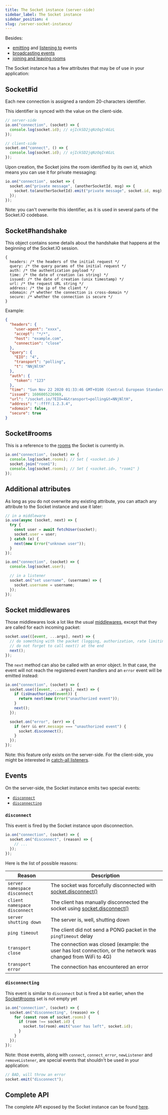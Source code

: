 ```yaml
---
title: The Socket instance (server-side)
sidebar_label: The Socket instance
sidebar_position: 4
slug: /server-socket-instance/
---
```


Besides:

- [emitting](/docs/v3/emitting-events/#Basic-emit) and [listening to](/docs/v3/listening-to-events/) events
- [broadcasting events](/docs/v3/broadcasting-events/#To-all-connected-clients-excepting-the-sender)
- [joining and leaving rooms](/docs/v3/rooms/#Joining-and-leaving)

The Socket instance has a few attributes that may be of use in your application:

## Socket#id

Each new connection is assigned a random 20-characters identifier.

This identifier is synced with the value on the client-side.

```js
// server-side
io.on("connection", (socket) => {
  console.log(socket.id); // ojIckSD2jqNzOqIrAGzL
});

// client-side
socket.on("connect", () => {
  console.log(socket.id); // ojIckSD2jqNzOqIrAGzL
});
```

Upon creation, the Socket joins the room identified by its own id, which means you can use it for private messaging:

```js
io.on("connection", socket => {
  socket.on("private message", (anotherSocketId, msg) => {
    socket.to(anotherSocketId).emit("private message", socket.id, msg);
  });
});
```

Note: you can't overwrite this identifier, as it is used in several parts of the Socket.IO codebase.

## Socket#handshake

This object contains some details about the handshake that happens at the beginning of the Socket.IO session.

```
{
  headers: /* the headers of the initial request */
  query: /* the query params of the initial request */
  auth: /* the authentication payload */
  time: /* the date of creation (as string) */
  issued: /* the date of creation (unix timestamp) */
  url: /* the request URL string */
  address: /* the ip of the client */
  xdomain: /* whether the connection is cross-domain */
  secure: /* whether the connection is secure */
}
```

Example:

```json
{
  "headers": {
    "user-agent": "xxxx",
    "accept": "*/*",
    "host": "example.com",
    "connection": "close"
  },
  "query": {
    "EIO": "4",
    "transport": "polling",
    "t": "NNjNltH"
  },
  "auth": {
    "token": "123"
  },
  "time": "Sun Nov 22 2020 01:33:46 GMT+0100 (Central European Standard Time)",
  "issued": 1606005226969,
  "url": "/socket.io/?EIO=4&transport=polling&t=NNjNltH",
  "address": "::ffff:1.2.3.4",
  "xdomain": false,
  "secure": true
}
```

## Socket#rooms

This is a reference to the [rooms](/docs/v3/rooms/) the Socket is currently in.

```js
io.on("connection", (socket) => {
  console.log(socket.rooms); // Set { <socket.id> }
  socket.join("room1");
  console.log(socket.rooms); // Set { <socket.id>, "room1" }
});
```

## Additional attributes

As long as you do not overwrite any existing attribute, you can attach any attribute to the Socket instance and use it later:

```js
// in a middleware
io.use(async (socket, next) => {
  try {
    const user = await fetchUser(socket);
    socket.user = user;
  } catch (e) {
    next(new Error("unknown user"));
  }
});

io.on("connection", (socket) => {
  console.log(socket.user);

  // in a listener
  socket.on("set username", (username) => {
    socket.username = username;
  });
});

```

## Socket middlewares

Those middlewares look a lot like the usual [middlewares](/docs/v3/middlewares/), except that they are called for each incoming packet:

```js
socket.use(([event, ...args], next) => {
  // do something with the packet (logging, authorization, rate limiting...)
  // do not forget to call next() at the end
  next();
});
```

The `next` method can also be called with an error object. In that case, the event will not reach the registered event handlers and an `error` event will be emitted instead:

```js
io.on("connection", (socket) => {
  socket.use(([event, ...args], next) => {
    if (isUnauthorized(event)) {
      return next(new Error("unauthorized event"));
    }
    next();
  });

  socket.on("error", (err) => {
    if (err && err.message === "unauthorized event") {
      socket.disconnect();
    }
  });
});
```

Note: this feature only exists on the server-side. For the client-side, you might be interested in [catch-all listeners](/docs/v3/listening-to-events/#Catch-all-listeners).

## Events

On the server-side, the Socket instance emits two special events:

- [`disconnect`](#disconnect)
- [`disconnecting`](#disconnecting)

### `disconnect`

This event is fired by the Socket instance upon disconnection.

```js
io.on("connection", (socket) => {
  socket.on("disconnect", (reason) => {
    // ...
  });
});
```

Here is the list of possible reasons:

Reason | Description
------ | -----------
`server namespace disconnect` | The socket was forcefully disconnected with [socket.disconnect()](/docs/v3/server-api/#socket-disconnect-close)
`client namespace disconnect` | The client has manually disconnected the socket using [socket.disconnect()](/docs/v3/client-api/#socket-disconnect)
`server shutting down` | The server is, well, shutting down
`ping timeout` | The client did not send a PONG packet in the `pingTimeout` delay
`transport close` | The connection was closed (example: the user has lost connection, or the network was changed from WiFi to 4G)
`transport error` | The connection has encountered an error


### `disconnecting`

This event is similar to `disconnect` but is fired a bit earlier, when the [Socket#rooms](/docs/v3/server-socket-instance/#Socket-rooms) set is not empty yet

```js
io.on("connection", (socket) => {
  socket.on("disconnecting", (reason) => {
    for (const room of socket.rooms) {
      if (room !== socket.id) {
        socket.to(room).emit("user has left", socket.id);
      }
    }
  });
});
```

Note: those events, along with `connect`, `connect_error`, `newListener` and `removeListener`, are special events that shouldn't be used in your application:

```js
// BAD, will throw an error
socket.emit("disconnect");
```

## Complete API

The complete API exposed by the Socket instance can be found [here](/docs/v3/server-api/#Socket).
